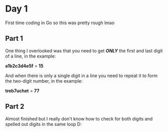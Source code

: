 # Day 1

First time coding in Go so this was pretty rough lmao

## Part 1

One thing I overlooked was that you need to get ***ONLY*** the first and last digit of a line, in the example:

**a1b2c3d4e5f** = **15**

And when there is only a single digit in a line you need to repeat it to form the two-digit number, in the example:

**treb7uchet** = **77**

## Part 2

Almost finished but I really don't know how to check for both digits and spelled out digits in the same loop D: